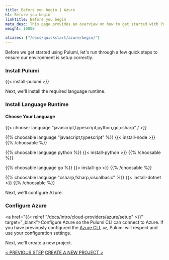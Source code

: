 ```yaml
---
title: Before you begin | Azure
h1: Before you begin
linktitle: Before you begin
meta_desc: This page provides an overview on how to get started with Pulumi when starting an Azure project.
weight: 10000

aliases: ["/docs/quickstart/azure/begin/"]
---
```


Before we get started using Pulumi, let's run through a few quick steps to ensure our environment is setup correctly.

### Install Pulumi

{{< install-pulumi >}}

Next, we'll install the required language runtime.

### Install Language Runtime

#### Choose Your Language

{{< chooser language "javascript,typescript,python,go,csharp" / >}}

{{% choosable language "javascript,typescript" %}}
{{< install-node >}}
{{% /choosable %}}

{{% choosable language python %}}
{{< install-python >}}
{{% /choosable %}}

{{% choosable language go %}}
{{< install-go >}}
{{% /choosable %}}

{{% choosable language "csharp,fsharp,visualbasic" %}}
{{< install-dotnet >}}
{{% /choosable %}}

Next, we'll configure Azure.

### Configure Azure

<a href="{{< relref "/docs/intro/cloud-providers/azure/setup" >}}" target="_blank">Configure Azure</a> so the Pulumi CLI can connect to Azure. If you have previously configured the <a href="https://docs.microsoft.com/en-us/cli/azure/" target="_blank">Azure CLI</a>, `az`, Pulumi will respect and use your configuration settings.

Next, we'll create a new project.

<a data-track="previous-step" class="btn" href="/docs/get-started/azure/">&lt; PREVIOUS STEP</a>
<a data-track="next-step" class="btn" href="/docs/get-started/azure/create-project/">CREATE A NEW PROJECT &gt;</a>
